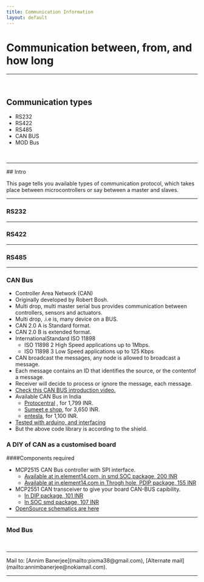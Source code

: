 ```yaml
---
title: Communication Information
layout: default
---
```


# Communication between, from, and how long
<hr>
<br>

## Communication types

+ RS232
+ RS422
+ RS485
+ CAN BUS
+ MOD Bus

<br>
<hr>
## Intro

  This page tells you available types of communication protocol, which takes place between microcontrollers or say between a master and slaves.

<hr>

### RS232

<hr>

### RS422


<hr>

### RS485


<hr>

### CAN Bus

+ Controller Area Network (CAN)
+ Originally developed by Robert Bosh.
+ Multi drop, multi master serial bus provides communication between controllers, sensors and actuators.
+ Multi drop, .i.e is, many device on a BUS.
+ CAN 2.0 A is Standard format.
+ CAN 2.0 B is extended format.
+ InternationalStandard ISO 11898
	+ ISO 11898 2 High Speed applications up to 1Mbps.
	+ ISO 11898 3 Low Speed applications up to 125 Kbps
+ CAN broadcast the messages, any node is allowed to broadcast a message.
+ Each message contains an ID that identifies the source, or the contentof a message.
+ Receiver will decide to process or ignore the message, each message.
+ [Check this CAN BUS introduction video.](http://www.youtube.com/watch?v=fTWp6bFIt0s)
+ Available CAN Bus in India
	+ [Protocentral](http://www.protocentral.com/arduino-shields/337-can-bus-shield.html) , for 1,799 INR.
	+ [Sumeet e shop](http://shop.sumeetinstruments.com/index.php?route=product/product&path=69_71&product_id=436), for 3,650 INR.
	+ [entesla](http://entesla.com/mcp2515-SPI-CAN?filter_name=CAN), for 1,100 INR.
+ [Tested with arduino, and interfacing](http://www.seeedstudio.com/wiki/CAN-BUS_Shield)
+ But the above code library is according to the shield.

### A DIY of CAN as a customised board

####Components required
+ MCP2515 CAN Bus controller with SPI interface.
	+ [Available at in.element14.com, in smd SOC package, 200 INR ](http://in.element14.com/microchip/mcp2515-e-so/can-controller-spi-10ma-18soic/dp/1605565)
	+ [Available at in.element14.com in Throgh hole, PDIP package, 155 INR](http://in.element14.com/microchip/mcp2515-i-p/controller-can-spi-pdip18-2515/dp/1439391)
+ MCP2551 CAN transceiver to give your board CAN-BUS capibility.
	+ [In DIP package, 101 INR](http://in.element14.com/microchip/mcp2551-e-p/ic-can-transceiver-dip8-2551/dp/1439745)
	+ [In SOC smd package, 107 INR](http://in.element14.com/microchip/mcp2551-e-sn/ic-transceiver-can-smd-8soic/dp/1467746)
+ [OpenSource schematics are here](http://www.seeedstudio.com/wiki/images/7/78/CAN-BUS_Shield_v0.9b.pdf)

<hr>

### Mod Bus

<br>
<hr>
Mail to: [Annim Banerjee](mailto:pixma38@gmail.com), [Alternate mail](mailto:annimbanerjee@nokiamail.com).
<hr>




